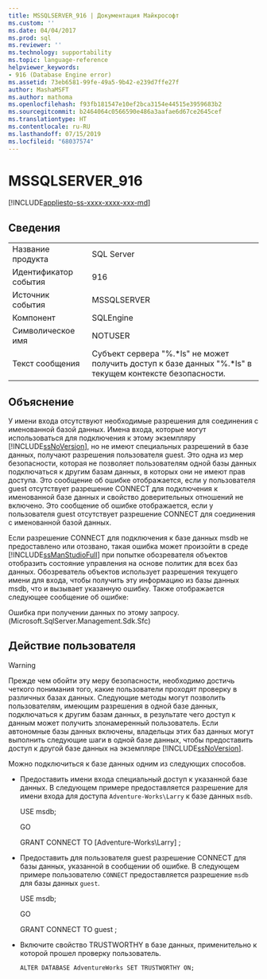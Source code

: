 ```yaml
---
title: MSSQLSERVER_916 | Документация Майкрософт
ms.custom: ''
ms.date: 04/04/2017
ms.prod: sql
ms.reviewer: ''
ms.technology: supportability
ms.topic: language-reference
helpviewer_keywords:
- 916 (Database Engine error)
ms.assetid: 73eb6581-99fe-49a5-9b42-e239d7ffe27f
author: MashaMSFT
ms.author: mathoma
ms.openlocfilehash: f93fb181547e10ef2bca3154e44515e3959683b2
ms.sourcegitcommit: b2464064c0566590e486a3aafae6d67ce2645cef
ms.translationtype: HT
ms.contentlocale: ru-RU
ms.lasthandoff: 07/15/2019
ms.locfileid: "68037574"
---
```

# <a name="mssqlserver916"></a>MSSQLSERVER_916
[!INCLUDE[appliesto-ss-xxxx-xxxx-xxx-md](../../includes/appliesto-ss-xxxx-xxxx-xxx-md.md)]
  
## <a name="details"></a>Сведения  
  
|||  
|-|-|  
|Название продукта|SQL Server|  
|Идентификатор события|916|  
|Источник события|MSSQLSERVER|  
|Компонент|SQLEngine|  
|Символическое имя|NOTUSER|  
|Текст сообщения|Субъект сервера "%.*ls" не может получить доступ к базе данных "%.\*ls" в текущем контексте безопасности.|  
  
## <a name="explanation"></a>Объяснение  
У имени входа отсутствуют необходимые разрешения для соединения с именованной базой данных. Имена входа, которые могут использоваться для подключения к этому экземпляру [!INCLUDE[ssNoVersion](../../includes/ssnoversion-md.md)], но не имеют специальных разрешений в базе данных, получают разрешения пользователя guest. Это одна из мер безопасности, которая не позволяет пользователям одной базы данных подключаться к другим базам данных, в которых они не имеют прав доступа. Это сообщение об ошибке отображается, если у пользователя guest отсутствует разрешение CONNECT для подключения к именованной базе данных и свойство доверительных отношений не включено. Это сообщение об ошибке отображается, если у пользователя guest отсутствует разрешение CONNECT для соединения с именованной базой данных.  
  
Если разрешение CONNECT для подключения к базе данных msdb не предоставлено или отозвано, такая ошибка может произойти в среде [!INCLUDE[ssManStudioFull](../../includes/ssmanstudiofull-md.md)] при попытке обозревателя объектов отобразить состояние управления на основе политик для всех баз данных. Обозреватель объектов использует разрешения текущего имени для входа, чтобы получить эту информацию из базы данных msdb, что и вызывает указанную ошибку. Также отображается следующее сообщение об ошибке:  
  
Ошибка при получении данных по этому запросу. (Microsoft.SqlServer.Management.Sdk.Sfc)  
  
## <a name="user-action"></a>Действие пользователя  
  
> [!WARNING]  
> Прежде чем обойти эту меру безопасности, необходимо достичь четкого понимания того, какие пользователи проходят проверку в различных базах данных. Следующие методы могут позволить пользователям, имеющим разрешения в одной базе данных, подключаться к другим базам данных, в результате чего доступ к данным может получить злонамеренный пользователь. Если автономные базы данных включены, владельцы этих баз данных могут выполнить следующие шаги в одной базе данных, чтобы предоставить доступ к другой базе данных на экземпляре [!INCLUDE[ssNoVersion](../../includes/ssnoversion-md.md)].  
  
Можно подключиться к базе данных одним из следующих способов.  
  
-   Предоставить имени входа специальный доступ к указанной базе данных. В следующем примере предоставляется разрешение для имени входа для доступа `Adventure-Works\Larry` к базе данных `msdb`.  
  
    USE msdb;  
  
    GO  
  
    GRANT CONNECT TO [Adventure-Works\Larry] ;  
  
-   Предоставить для пользователя guest разрешение CONNECT для базы данных, указанной в сообщении об ошибке. В следующем примере пользователю `CONNECT` предоставляется разрешение `msdb` для базы данных `guest`.  
  
    USE msdb;  
  
    GO  
  
    GRANT CONNECT TO guest ;  
  
-   Включите свойство TRUSTWORTHY в базе данных, применительно к которой прошел проверку пользователь.  
  
    `ALTER DATABASE AdventureWorks SET TRUSTWORTHY ON;`  
  

